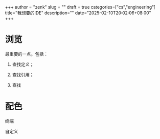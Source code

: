 +++
author = "zenk"
slug = ""
draft = true
categories=["cs","engineering"]
title="我想要的IDE"
description=""
date="2025-02-10T20:02:06+08:00"
+++



# 浏览

最重要的一点。包括：

1. 查找定义；

2. 查找引用；

3. 查找

# 配色

终端

自定义
